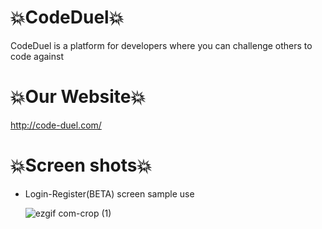 # 💥CodeDuel💥


CodeDuel is a platform for developers where you can challenge others to code against

# 💥Our Website💥
 http://code-duel.com/

# 💥Screen shots💥

  * Login-Register(BETA) screen sample use 

      ![ezgif com-crop (1)](https://user-images.githubusercontent.com/63316015/88575581-c934e400-d04c-11ea-88c1-4065c78fc0c7.gif)

